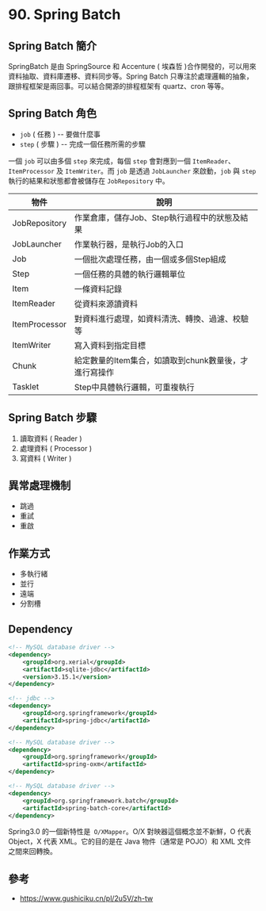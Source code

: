 # 90. Spring Batch

## Spring Batch 簡介
SpringBatch 是由 SpringSource 和 Accenture ( 埃森哲 )合作開發的，可以用來資料抽取、資料庫遷移、資料同步等。Spring Batch 只專注於處理邏輯的抽象，跟排程框架是兩回事。可以結合開源的排程框架有 quartz、cron 等等。

## Spring Batch 角色
* `job` ( 任務 ) -- 要做什麼事
* `step` ( 步驟 ) -- 完成一個任務所需的步驟

一個 `job` 可以由多個 `step` 來完成，每個 `step` 會對應到一個 `ItemReader`、`ItemProcessor` 及 `ItemWriter`。而 `job` 是透過 `JobLauncher` 來啟動，`job` 與 `step` 執行的結果和狀態都會被儲存在 `JobRepository` 中。

| 物件 | 說明 |
| --- | --- |
JobRepository | 作業倉庫，儲存Job、Step執行過程中的狀態及結果
JobLauncher | 作業執行器，是執行Job的入口
Job | 一個批次處理任務，由一個或多個Step組成
Step | 一個任務的具體的執行邏輯單位
Item | 一條資料記錄
ItemReader | 從資料來源讀資料
ItemProcessor | 對資料進行處理，如資料清洗、轉換、過濾、校驗等
ItemWriter | 	寫入資料到指定目標
Chunk | 給定數量的Item集合，如讀取到chunk數量後，才進行寫操作
Tasklet | Step中具體執行邏輯，可重複執行

## Spring Batch 步驟
1. 讀取資料 ( Reader )
2. 處理資料 ( Processor )
3. 寫資料 ( Writer )

## 異常處理機制
* 跳過
* 重試
* 重啟

## 作業方式
* 多執行緒
* 並行
* 遠端
* 分割槽

## Dependency 
```xml
<!-- MySQL database driver -->
<dependency>
    <groupId>org.xerial</groupId>
    <artifactId>sqlite-jdbc</artifactId>
    <version>3.15.1</version>
</dependency>

<!-- jdbc -->
<dependency>
    <groupId>org.springframework</groupId>
    <artifactId>spring-jdbc</artifactId>
</dependency>

<!-- MySQL database driver -->
<dependency>
    <groupId>org.springframework</groupId>
    <artifactId>spring-oxm</artifactId>
</dependency>

<!-- MySQL database driver -->
<dependency>
    <groupId>org.springframework.batch</groupId>
    <artifactId>spring-batch-core</artifactId>
</dependency>
```
Spring3.0 的一個新特性是` O/XMapper`。O/X 對映器這個概念並不新鮮，O 代表 Object，X 代表 XML。它的目的是在 Java 物件（通常是 POJO）和 XML 文件之間來回轉換。

## 參考
* https://www.gushiciku.cn/pl/2u5V/zh-tw
